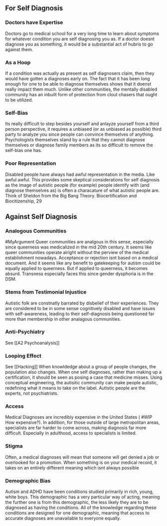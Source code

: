 
## For Self Diagnosis

### Doctors have Expertise
Doctors go to medical school for a very long time to learn about symptoms for whatever condition you are self diagnosing you as. If a doctor doesnt diagnose you as something, it would be a substantial act of hubris to go against them. 

### As a Hoop
If a condition was actually as present as self diagnosers claim, then they would have gotten a diagnoses early on. The fact that it has been long enough for one to be able to diagnose themselves shows that it doenst really impact them much. Unlike other communities, the mentally disabled community has an inbuilt form of protection from clout chasers that ought to be utilized. 

### Self-Bias
Its really difficult to step besides yourself and anlayze yourself from a third person perspective, it requires a unbiased (or as unbiased as possible) third party to analyze you since people can convince themselves of anything. Psychologists themselves stand by a rule that they cannot diagnose themselves or diagnose family members as its so difficult to remove the self-bias one has.

### Poor Representation
Disabled people have always had awful representation in the media. Like awful awful. This provides some skeptical considerations for self diagnosis as the image of autistic people (for example) people identify with (and diagnose themselves as) is often a characature of what autistic people are. Think of Sheldon from the Big Bang Theory. 
	Biocertification and Biocitizenship, 29

## Against Self Diagnosis

### Analogous Communities
#MyArgument 
Queer communities are analgous in this sense, especially since queerness was medicalized in the mid 20th century. It seems like queer communities operate alright without the perview of the medical establishment nowadays. Acceptance or rejection isnt based on a medical document. And it seems like any benefit to gatekeeping for autism could be equally applied to queerness. But if applied to queerness, it becomes absurd.
Transness especially faces this since gender dysphoria is in the DSM. 

### Stems from Testimonial Injustice
Autistic folk are constnatly barrated by disbelief of their experiences. They are considered to be in some sense cognitively disabled and have issues with self-awareness, leading to their self-diagnosis being questioned far more than membership in other analagous communities.

### Anti-Psychiatry
See [[A2 Psychoanalysis]]

### Looping Effect
See [[Hacking]]
When knowldedge about a group of people changes, the population also changes. When one self diagnoses, rather than making up a certification, it should be seen as posing a case that medicine misses. Using conceptual engineering, the autisitic community can make people autistic, redefining what it means to take on the label. Autistic people are the experts, not psychiatrists.

### Access
Medical Diagnoses are incredibly expensive in the United States ( #WIP How expensive?). In addition, for those outside of large metropolitan areas, specialists are far harder to come across, making diagnosis far more difficult. Especially in adulthood, access to specialists is limited.

### Stigma
Often, a medical diagnoses will mean that someone will get denied a job or overlooked for a promotion. When something is on your medical record, it takes on an entirely different meaning which isnt always possible

### Demographic Bias
Autism and ADHD have been conditions studied primarily in rich, young, white boys. This demographic has a very particular way of acting, meaning the further one is from this demographic, the less likely they are to be diagnosed as having the conditions. All of the knowledge regarding these conditions are designed for one demographic, meaning that access to accurate diagnoses are unavailable to everyone equally. 